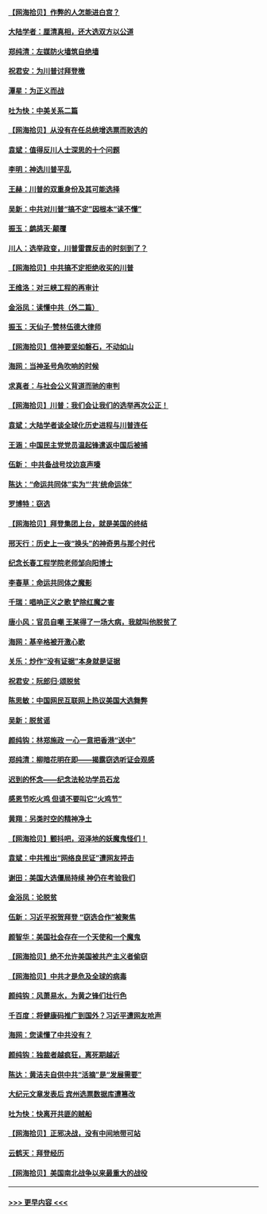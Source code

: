 #### [【网海拾贝】作弊的人怎能进白宫？](../pages/nsc993/n12603546.md?t=12090802) 
#### [大陆学者：厘清真相，还大选双方以公道](../pages/nsc993/n12603475.md?t=12090802) 
#### [郑纯清：左媒防火墙筑自绝墙](../pages/nsc993/n12602226.md?t=12090802) 
#### [祝君安：为川普讨拜登檄](../pages/nsc993/n12602199.md?t=12090802) 
#### [潭星：为正义而战](../pages/nsc993/n12600926.md?t=12090802) 
#### [吐为快：中美关系二篇](../pages/nsc993/n12600908.md?t=12090802) 
#### [【网海拾贝】从没有在任总统增选票而败选的](../pages/nsc993/n12600435.md?t=12090802) 
#### [袁斌：值得反川人士深思的十个问题](../pages/nsc993/n12600332.md?t=12090802) 
#### [李明：神选川普平乱](../pages/nsc993/n12599751.md?t=12090802) 
#### [王赫：川普的双重身份及其可能选择](../pages/nsc993/n12599723.md?t=12090802) 
#### [吴新：中共对川普“搞不定”因根本“读不懂”](../pages/nsc993/n12599502.md?t=12090802) 
#### [振玉：鹧鸪天‧颠覆](../pages/nsc993/n12599494.md?t=12090802) 
#### [川人：选举政变，川普雷霆反击的时刻到了？](../pages/nsc993/n12599291.md?t=12090802) 
#### [【网海拾贝】中共搞不定拒绝收买的川普](../pages/nsc993/n12598955.md?t=12090802) 
#### [王维洛：对三峡工程的再审计](../pages/nsc993/n12598436.md?t=12090802) 
#### [金浴凤：读懂中共（外二篇）](../pages/nsc993/n12597943.md?t=12090802) 
#### [振玉：天仙子‧赞林伍德大律师](../pages/nsc993/n12597929.md?t=12090802) 
#### [【网海拾贝】信神要坚如磐石，不动如山](../pages/nsc993/n12597901.md?t=12090802) 
#### [海网：当神圣号角吹响的时候](../pages/nsc993/n12595891.md?t=12090802) 
#### [求真者：与社会公义背道而驰的审判](../pages/nsc993/n12595868.md?t=12090802) 
#### [【网海拾贝】川普：我们会让我们的选举再次公正！](../pages/nsc993/n12594930.md?t=12090802) 
#### [袁斌：大陆学者谈全球化历史进程与川普连任](../pages/nsc993/n12594690.md?t=12090802) 
#### [王涵：中国民主党党员温起锋遣返中国后被捕](../pages/nsc993/n12594540.md?t=12090802) 
#### [伍新： 中共备战号坟边哀声嚎](../pages/nsc993/n12593086.md?t=12090802) 
#### [陈达：“命运共同体”实为“‘共’统命运体”](../pages/nsc993/n12590865.md?t=12090802) 
#### [罗博特：窃选](../pages/nsc993/n12590619.md?t=12090802) 
#### [【网海拾贝】拜登集团上台，就是美国的终结](../pages/nsc993/n12589725.md?t=12090802) 
#### [邢天行：历史上一夜“换头”的神奇男与那个时代](../pages/nsc993/n12589424.md?t=12090802) 
#### [纪念长春工程学院老师邹向阳博士](../pages/nsc993/n12585390.md?t=12090802) 
#### [李春草：命运共同体之魔影](../pages/nsc993/n12585026.md?t=12090802) 
#### [千瑞：唱响正义之歌 铲除红魔之害](../pages/nsc993/n12585002.md?t=12090802) 
#### [唐小风：官员自嘲 王某得了一场大病，我就叫他脱贫了](../pages/nsc993/n12584981.md?t=12090802) 
#### [海网：基辛格被开激心歌](../pages/nsc993/n12584946.md?t=12090802) 
#### [关乐：炒作“没有证据”本身就是证据](../pages/nsc993/n12583146.md?t=12090802) 
#### [祝君安：阮郎归‧颂脱贫](../pages/nsc993/n12583119.md?t=12090802) 
#### [陈思敏：中国网民互联网上热议美国大选舞弊](../pages/nsc993/n12582845.md?t=12090802) 
#### [吴新：脱贫谣](../pages/nsc993/n12580839.md?t=12090802) 
#### [颜纯钩：林郑施政 一心一意把香港“送中”](../pages/nsc993/n12580805.md?t=12090802) 
#### [郑纯清：柳暗花明在即——揭露窃选听证会观感](../pages/nsc993/n12580795.md?t=12090802) 
#### [迟到的怀念——纪念法轮功学员石龙](../pages/nsc993/n12580245.md?t=12090802) 
#### [感恩节吃火鸡  但请不要叫它“火鸡节”](../pages/nsc993/n12580252.md?t=12090802) 
#### [黄翔：另类时空的精神净土](../pages/nsc993/n12578638.md?t=12090802) 
#### [【网海拾贝】颤抖吧，沼泽地的妖魔鬼怪们！](../pages/nsc993/n12578552.md?t=12090802) 
#### [袁斌：中共推出“网络良民证”遭网友抨击](../pages/nsc993/n12578511.md?t=12090802) 
#### [谢田：美国大选僵局持续 神仍在考验我们](../pages/nsc993/n12577432.md?t=12090802) 
#### [金浴凤：论脱贫](../pages/nsc993/n12576386.md?t=12090802) 
#### [伍新：习近平祝贺拜登 “窃选合作”被聚焦](../pages/nsc993/n12576358.md?t=12090802) 
#### [颜智华：美国社会存在一个天使和一个魔鬼](../pages/nsc993/n12574299.md?t=12090802) 
#### [【网海拾贝】绝不允许美国被共产主义者偷窃](../pages/nsc993/n12573396.md?t=12090802) 
#### [【网海拾贝】中共才是危及全球的病毒](../pages/nsc993/n12571204.md?t=12090802) 
#### [颜纯钩：风萧易水，为黄之锋们壮行色](../pages/nsc993/n12571487.md?t=12090802) 
#### [千百度：将健康码推广到国外？习近平遭网友呛声](../pages/nsc993/n12570808.md?t=12090802) 
#### [海网：您读懂了中共没有？](../pages/nsc993/n12570487.md?t=12090802) 
#### [颜纯钩：独裁者越疯狂，离死期越近](../pages/nsc993/n12569055.md?t=12090802) 
#### [陈达：黄洁夫自供中共“活摘”是“发展需要”](../pages/nsc993/n12568541.md?t=12090802) 
#### [大纪元文章发表后 宾州选票数据库遭篡改](../pages/nsc993/n12568105.md?t=12090802) 
#### [吐为快：快离开共匪的贼船](../pages/nsc993/n12568462.md?t=12090802) 
#### [【网海拾贝】正邪决战，没有中间地带可站](../pages/nsc993/n12568439.md?t=12090802) 
#### [云鹤天：拜登经历](../pages/nsc993/n12567294.md?t=12090802) 
#### [【网海拾贝】美国南北战争以来最重大的战役](../pages/nsc993/n12567247.md?t=12090802) 

----
#### [ >>> 更早内容 <<< ](../indexes/nsc993-earlier.md)
